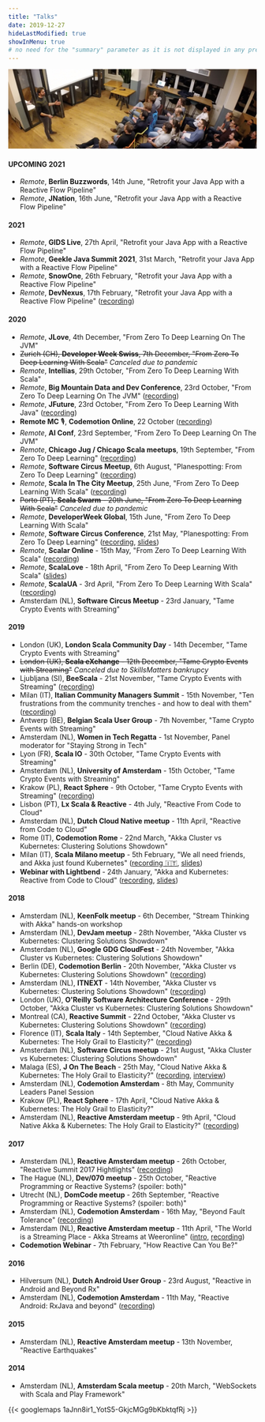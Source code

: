 ```yaml
---
title: "Talks"
date: 2019-12-27
hideLastModified: true
showInMenu: true
# no need for the "summary" parameter as it is not displayed in any previews
---
```


![Reactive Meetup](reactive-meetup-wework.jpg)

#### UPCOMING 2021

* *Remote*, **Berlin Buzzwords**, 14th June, "Retrofit your Java App with a Reactive Flow Pipeline"
* *Remote*, **JNation**, 16th June, "Retrofit your Java App with a Reactive Flow Pipeline"

#### 2021

* *Remote*, **GIDS Live**, 27th April, "Retrofit your Java App with a Reactive Flow Pipeline"
* *Remote*, **Geekle Java Summit 2021**, 31st March, "Retrofit your Java App with a Reactive Flow Pipeline"
* *Remote*, **SnowOne**, 26th February, "Retrofit your Java App with a Reactive Flow Pipeline"   
* *Remote*, **DevNexus**, 17th February, "Retrofit your Java App with a Reactive Flow Pipeline" ([recording](https://www.youtube.com/watch?v=mF7YKeXv7LU))

#### 2020

* *Remote*, **JLove**, 4th December, "From Zero To Deep Learning On The JVM"
* ~~Zurich (CH), **Developer Week Swiss**, 7th December, "From Zero To Deep Learning With Scala"~~  *Canceled due to pandemic*
* *Remote*, **Intellias**, 29th October, "From Zero To Deep Learning With Scala"
* *Remote*, **Big Mountain Data and Dev Conference**, 23rd October, "From Zero To Deep Learning On The JVM" ([recording](https://www.youtube.com/watch?v=Pteq7lq3z_E))
* *Remote*, **JFuture**, 23rd October, "From Zero To Deep Learning With Java" ([recording](https://www.youtube.com/watch?v=yo-mSk7ukkc))
* **Remote MC** 🎙, **Codemotion Online**, 22 October ([recording](https://vimeo.com/475399236))
* *Remote*, **AI Conf**, 23rd September, "From Zero To Deep Learning On The JVM"
* *Remote*, **Chicago Jug / Chicago Scala meetups**, 19th September, "From Zero To Deep Learning" ([recording](https://youtu.be/j2llvhV7cik))
* *Remote*, **Software Circus Meetup**, 6th August, "Planespotting: From Zero To Deep Learning" ([recording](https://t.co/sTqIUJtreC))
* *Remote*, **Scala In The City Meetup**, 25th June, "From Zero To Deep Learning With Scala" ([recording](https://www.youtube.com/watch?v=HQJgE1p2SG0))
* ~~Porto (PT), **Scala Swarm** - 20th June, "From Zero To Deep Learning With Scala"~~ *Canceled due to pandemic*
* *Remote*, **DeveloperWeek Global**, 15th June, "From Zero To Deep Learning With Scala"
* *Remote*, **Software Circus Conference**, 21st May, "Planespotting: From Zero To Deep Learning" ([recording](https://www.youtube.com/watch?v=genol6uZwe4), [slides](https://www.slideshare.net/FabioTiriticco/planespotting-from-zero-to-deep-learning))
* *Remote*, **Scalar Online** - 15th May, "From Zero To Deep Learning With Scala" ([recording](https://t.co/8qHZAI05ZV?amp=1))
* *Remote*, **ScalaLove** - 18th April, "From Zero To Deep Learning With Scala" ([slides](https://www.slideshare.net/FabioTiriticco/from-zero-to-deep-learning-with-scala-232229345))
* *Remote*, **ScalaUA** - 3rd April, "From Zero To Deep Learning With Scala" ([recording](https://www.youtube.com/watch?v=HvjaAzW8TAE))
* Amsterdam (NL), **Software Circus Meetup** - 23rd January, "Tame Crypto Events with Streaming"

#### 2019

* London (UK), **London Scala Community Day** - 14th December, "Tame Crypto Events with Streaming"
* ~~London (UK), **Scala eXchange** - 12th December, "Tame Crypto Events with Streaming"~~ *Canceled due to SkillsMatters bankrupcy*
* Ljubljana (SI), **BeeScala** - 21st November, "Tame Crypto Events with Streaming" ([recording](https://www.youtube.com/watch?v=wk8g83XRUzQ))
* Milan (IT), **Italian Community Managers Summit** - 15th November, "Ten frustrations from the community trenches - and how to deal with them" ([recording](https://www.youtube.com/watch?v=_WqodKHwPk4))
* Antwerp (BE), **Belgian Scala User Group** - 7th November, "Tame Crypto Events with Streaming"
* Amsterdam (NL), **Women in Tech Regatta** - 1st November, Panel moderator for "Staying Strong in Tech"
* Lyon (FR), **Scala IO** - 30th October, "Tame Crypto Events with Streaming"
* Amsterdam (NL), **University of Amsterdam** - 15th October, "Tame Crypto Events with Streaming"
* Krakow (PL), **React Sphere** - 9th October, "Tame Crypto Events with Streaming" ([recording](https://www.youtube.com/watch?v=P1W1CSnZdS4))
* Lisbon (PT), **Lx Scala & Reactive** - 4th July, "Reactive From Code to Cloud"
* Amsterdam (NL), **Dutch Cloud Native meetup** - 11th April, "Reactive from Code to Cloud"
* Rome (IT), **Codemotion Rome** - 22nd March, "Akka Cluster vs Kubernetes: Clustering Solutions Showdown"
* Milan (IT), **Scala Milano meetup** - 5th February, "We all need friends, and Akka just found Kubernetes" ([recording 🇮🇹](https://www.youtube.com/watch?v=NTpHZLj3LjI&feature=youtu.be), [slides](https://www.slideshare.net/FabioTiriticco/we-all-need-friends-and-akka-just-found-kubernetes))
* **Webinar with Lightbend** - 24th January, "Akka and Kubernetes: Reactive from Code to Cloud" ([recording](https://www.youtube.com/watch?v=FyneQrH-0Rc), [slides](https://www.lightbend.com/blog/akka-and-kubernetes-reactive-from-code-to-cloud))

#### 2018

* Amsterdam (NL), **KeenFolk meetup** - 6th December, "Stream Thinking with Akka" hands-on workshop
* Amsterdam (NL), **DevJam meetup** - 28th November, "Akka Cluster vs Kubernetes: Clustering Solutions Showdown"
* Amsterdam (NL), **Google GDG CloudFest** - 24th November, "Akka Cluster vs Kubernetes: Clustering Solutions Showdown"
* Berlin (DE), **Codemotion Berlin** - 20th November, "Akka Cluster vs Kubernetes: Clustering Solutions Showdown" ([recording](https://youtu.be/1ICRGG_g5yQ))
* Amsterdam (NL), **ITNEXT** - 14th November, "Akka Cluster vs Kubernetes: Clustering Solutions Showdown" ([recording](https://www.youtube.com/watch?v=v2j2SyVhzTY&t=1s))
* London (UK), **O'Reilly Software Architecture Conference** - 29th October, "Akka Cluster vs Kubernetes: Clustering Solutions Showdown"
* Montreal (CA), **Reactive Summit** - 22nd October, "Akka Cluster vs Kubernetes: Clustering Solutions Showdown" ([recording](https://t.co/f0b2mG6SeY))
* Florence (IT), **Scala Italy** - 14th September, "Cloud Native Akka & Kubernetes: The Holy Grail to Elasticity?" ([recording](https://vimeo.com/294735363))
* Amsterdam (NL), **Software Circus meetup** - 21st August, "Akka Cluster vs Kubernetes: Clustering Solutions Showdown"
* Malaga (ES), **J On The Beach** - 25th May, "Cloud Native Akka & Kubernetes: The Holy Grail to Elasticity?" ([recording](https://youtu.be/OOXRgd5yUQo), [interview](https://youtu.be/pZgrAnORNAU))
* Amsterdam (NL), **Codemotion Amsterdam** - 8th May, Community Leaders Panel Session
* Krakow (PL), **React Sphere** - 17th April, "Cloud Native Akka & Kubernetes: The Holy Grail to Elasticity?"
* Amsterdam (NL), **Reactive Amsterdam meetup** - 9th April, "Cloud Native Akka & Kubernetes: The Holy Grail to Elasticity?" ([recording](https://youtu.be/M8P3MFmMDk4))

#### 2017

* Amsterdam (NL), **Reactive Amsterdam meetup** - 26th October, "Reactive Summit 2017 Hightlights" ([recording](https://youtu.be/J1mkMYIO9gg))
* The Hague (NL), **Dev/070 meetup** - 25th October, "Reactive Programming or Reactive Systems? (spoiler: both)"
* Utrecht (NL), **DomCode meetup** - 26th September, "Reactive Programming or Reactive Systems? (spoiler: both)"
* Amsterdam (NL), **Codemotion Amsterdam** - 16th May, "Beyond Fault Tolerance" ([recording](https://youtu.be/zgKoAfhCHVE))
* Amsterdam (NL), **Reactive Amsterdam meetup** - 11th April, "The World is a Streaming Place - Akka Streams at Weeronline" ([intro](https://youtu.be/eKkeHHTSETw), [recording](https://youtu.be/MQGXrrhGUTw))
* **Codemotion Webinar** - 7th February, "How Reactive Can You Be?"

#### 2016

* Hilversum (NL), **Dutch Android User Group** - 23rd August, "Reactive in Android and Beyond Rx"
* Amsterdam (NL), **Codemotion Amsterdam** - 11th May, "Reactive Android: RxJava and beyond" ([recording](https://youtu.be/QGYzrEZEW_k))

#### 2015

* Amsterdam (NL), **Reactive Amsterdam meetup** - 13th November, "Reactive Earthquakes"

#### 2014

* Amsterdam (NL), **Amsterdam Scala meetup** - 20th March, "WebSockets with Scala and Play Framework"

{{< googlemaps 1aJnn8ir1_YotS5-GkjcMGg9bKbktqfRj >}}



